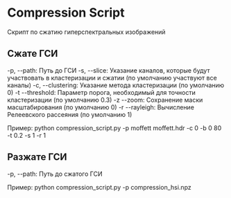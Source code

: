 # Compression Script

Скрипт по сжатию гиперспектральных изображений

## Сжате ГСИ

 -p, --path:        Путь до ГСИ
 -s, --slice:       Указание каналов, которые будут участвовать в кластеризации и сжатии (по умолчанию участвуют все каналы)
 -с, --clustering:  Указание метода кластеризации (по умолчанию 0)
 -t --threshold:    Параметр порога, необходимый для точности кластеризации (по умолчанию 0.3)
 -z --zoom:         Сохранение маски масштабирования (по умолчанию 0)
 -r --rayleigh:     Вычисление Релеевского рассеяния (по умолчанию 1)

 Пример: python compression_script.py -p moffett moffett.hdr -c 0 -b 0 80 -t 0.2 -s 1 -r 1

## Разжате ГСИ

 -p, --path:        Путь до сжатого ГСИ

 Пример: python compression_script.py -p сompression_hsi.npz
